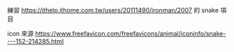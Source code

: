 練習 https://ithelp.ithome.com.tw/users/20111490/ironman/2007 的 snake 項目

icon 來源 https://www.freefavicon.com/freefavicons/animal/iconinfo/snake----152-214285.html